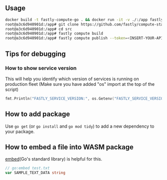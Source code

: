 ## Usage
```bash
docker build -t fastly-compute-go . && docker run -it -v ./:/app fastly-compute-go /bin/bash
root@a3c6d940901d:/app# git clone https://github.com/fastly/compute-starter-kit-go-default.git src
root@a3c6d940901d:/app# cd src
root@a3c6d940901d:/app# fastly compute build
root@a3c6d940901d:/app# fastly compute publish --token=<INSERT-YOUR-APIKEY>
```

## Tips for debugging

### How to show service version
This will help you identify which version of services is running on production fleet (Make sure you have added "os" import at the top of the script)
```go
fmt.Println("FASTLY_SERVICE_VERSION:", os.Getenv("FASTLY_SERVICE_VERSION"))
```

## How to add package
Use `go get` (or `go install` and `go mod tidy`) to add a new dependency to your package.

## How to embed a file into WASM package
[embed](https://pkg.go.dev/embed)(Go's standard library) is helpful for this.
```go
// go:embed test.txt
var SAMPLE_TEXT_DATA string
```
